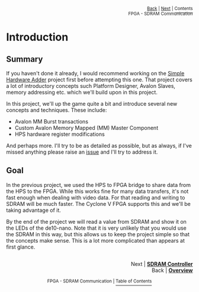 <p align="right"><sup><a href="../README.md#fpga---sdram-communication">Back</a> | <a href="FPGA-SDRAM-Communication_-SDRAM-Controller.md">Next</a> | </sup><a href="../README.md#fpga---sdram-communication"><sup>Contents</sup></a>
<br/>
<sup>FPGA - SDRAM Communication</sup></p>

# Introduction

## Summary

If you haven't done it already, I would recommend working on the [Simple Hardware Adder](./Simple-Hardware-Adder_-Introduction.md) project first before attempting this one. That project covers a lot of introductory concepts such Platform Designer, Avalon Slaves, memory addressing etc. which we'll build upon in this project.

In this project, we'll up the game quite a bit and introduce several new concepts and techniques. These include:

- Avalon MM Burst transactions
- Custom Avalon Memory Mapped (MM) Master Component
- HPS hardware register modifications

And perhaps more. I'll try to be as detailed as possible, but as always, if I've missed anything please raise an [issue](https://github.com/zangman/de10-nano/issues) and I'll try to address it.

## Goal

In the previous project, we used the HPS to FPGA bridge to share data from the HPS to the FPGA. While this works fine for many data transfers, it's not fast enough when dealing with video data. For that reading and writing to SDRAM will be much faster. The Cyclone V FPGA supports this and we'll be taking advantage of it.

By the end of the project we will read a value from SDRAM and show it on the LEDs of the de10-nano. Note that it is very unlikely that you would use the SDRAM in this way, but this allows us to keep the project simple so that the concepts make sense. This is a lot more complicated than appears at first glance.

##

<p align="right">Next | <b><a href="FPGA-SDRAM-Communication_-SDRAM-Controller.md">SDRAM Controller</a></b>
<br/>
Back | <b><a href="../README.md#fpga---sdram-communication">Overview</a></p>
</b><p align="center"><sup>FPGA - SDRAM Communication | </sup><a href="../README.md#fpga---sdram-communication"><sup>Table of Contents</sup></a></p>

